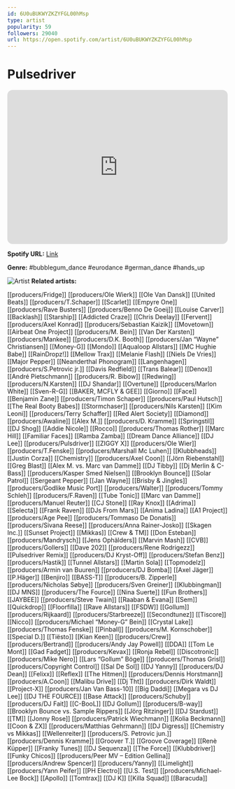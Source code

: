 ```yaml
---
id: 6U0uBUKWYZKZYFGL00hMsp
type: artist
popularity: 59
followers: 29040
url: https://open.spotify.com/artist/6U0uBUKWYZKZYFGL00hMsp
---
```

# Pulsedriver

<iframe style="border-radius:12px" src="https://open.spotify.com/embed/artist/6U0uBUKWYZKZYFGL00hMsp" width="100%" height="352" frameBorder="0" allowfullscreen="" allow="autoplay; clipboard-write; encrypted-media; fullscreen; picture-in-picture" loading="lazy"></iframe>

**Spotify URL:** [Link](https://open.spotify.com/artist/6U0uBUKWYZKZYFGL00hMsp)

**Genre:**  #bubblegum_dance #eurodance #german_dance #hands_up

![Artist](https://i.scdn.co/image/ab6761610000e5eb144f0e150902133959a10363)
**Related artists:**

[[producers/Fridge]]
[[producers/Ole Wierk]]
[[Ole Van Dansk]]
[[United Beats]]
[[producers/T.Schaper]]
[[Scarlet]]
[[Empyre One]]
[[producers/Rave Busters]]
[[producers/Benno De Goeij]]
[[Louise Carver]]
[[Backlash]]
[[Starship]]
[[Addicted Craze]]
[[Chris Deelay]]
[[Fervent]]
[[producers/Axel Konrad]]
[[producers/Sebastian Kaizik]]
[[Movetown]]
[[Airbeat One Project]]
[[producers/M. Bein]]
[[Van Der Karsten]]
[[producers/Mankee]]
[[producers/D.K. Booth]]
[[producers/Jan “Wayne” Christiansen]]
[[Money-G]]
[[Mondo]]
[[Aqualoop Allstars]]
[[MC Hughie Babe]]
[[RainDropz!]]
[[Mellow Trax]]
[[Melanie Flash]]
[[Niels De Vries]]
[[Major Pepper]]
[[Neanderthal Phonogram]]
[[Langenhagen]]
[[producers/S.Petrovic jr.]]
[[Davis Redfield]]
[[Trans Balear]]
[[Denox]]
[[André Pietschmann]]
[[producers/R. Bibow]]
[[Redwing]]
[[producers/N.Karsten]]
[[DJ Shandar]]
[[Overtune]]
[[producers/Marlon White]]
[[Sven-R-G]]
[[BAKER, MCFLY & GEE]]
[[Giorno]]
[[Face]]
[[Benjamin Zane]]
[[producers/Timon Schaper]]
[[producers/Paul Hutsch]]
[[The Real Booty Babes]]
[[Stormchaser]]
[[producers/Nils Karsten]]
[[Kim Leoni]]
[[producers/Terry Schaffer]]
[[Red Alert Society]]
[[Diamond]]
[[producers/Awaline]]
[[Alex M.]]
[[producers/D. Kramme]]
[[Springstil]]
[[DJ Shog]]
[[Addie Nicole]]
[[Rocco]]
[[producers/Thomas Rother]]
[[Marc Hill]]
[[Familiar Faces]]
[[Ramba Zamba]]
[[Dream Dance Alliance]]
[[DJ Lee]]
[[producers/Pulsdriver]]
[[ZIGGY X]]
[[producers/Ole Wier]]
[[producers/T.Fenske]]
[[producers/Marshall Mc Luhen]]
[[Klubbheads]]
[[Justin Corza]]
[[Chemistry]]
[[producers/Axel Coon]]
[[Jörn Riebenstahl]]
[[Greg Blast]]
[[Alex M. vs. Marc van Damme]]
[[DJ Tibby]]
[[Dj Merlin & C-Bass]]
[[producers/Kasper Smed Nielsen]]
[[Brooklyn Bounce]]
[[Solar Patrol]]
[[Sergeant Pepper]]
[[Jan Wayne]]
[[Brisby & Jingles]]
[[producers/Godlike Music Port]]
[[producers/Walter]]
[[producers/Tommy Schleh]]
[[producers/F.Raven]]
[[Tube Tonic]]
[[Marc van Damme]]
[[producers/Manuel Reuter]]
[[CJ Stone]]
[[Ray Knox]]
[[Adrima]]
[[Selecta]]
[[Frank Raven]]
[[DJs From Mars]]
[[Anima Ladina]]
[[A1 Project]]
[[producers/Age Pee]]
[[producers/Tommaso De Donatis]]
[[producers/Sivana Reese]]
[[producers/Anna Rainer-Josko]]
[[Skagen Inc.]]
[[Sunset Project]]
[[Mikkas]]
[[Crew & TM]]
[[Don Esteban]]
[[producers/Mandrysch]]
[[Jens Ophälders]]
[[Marvin Mash]]
[[CVB]]
[[producers/Gollers]]
[[Dave 202]]
[[producers/Rene Rodrigezz]]
[[Pulsedriver Remix]]
[[producers/DJ Kryst-Off]]
[[producers/Stefan Benz]]
[[producers/Hastik]]
[[Tunnel Allstars]]
[[Martin Sola]]
[[Topmodelz]]
[[producers/Armin van Buuren]]
[[producers/DJ Bomba]]
[[Axel Jäger]]
[[P.Häger]]
[[Benjiro]]
[[BASS-T]]
[[producers/B. Zipperle]]
[[producers/Nicholas Søbye]]
[[producers/Sven Greiner]]
[[Klubbingman]]
[[DJ MNS]]
[[producers/The Fource]]
[[Nina Suerte]]
[[Fun Brothers]]
[[JAYBEE]]
[[producers/Steve Twain]]
[[Raaban & Evana]]
[[Sem]]
[[Quickdrop]]
[[Floorfilla]]
[[Rave Allstars]]
[[FSDW]]
[[Gollum]]
[[producers/Rijkaard]]
[[producers/Starbreeze]]
[[Secondtunez]]
[[Tiscore]]
[[Nicco]]
[[producers/Michael “Money-G” Bein]]
[[Crystal Lake]]
[[producers/Thomas Fenske]]
[[Pinball]]
[[producers/M. Kornschober]]
[[Special D.]]
[[Tiësto]]
[[Kian Keen]]
[[producers/Crew]]
[[producers/Bertrand]]
[[producers/Andy Jay Powell]]
[[DDA]]
[[Tom Le Mont]]
[[Gad Fadget]]
[[producers/Kevax]]
[[Ronja Rebel]]
[[Discotronic]]
[[producers/Mike Nero]]
[[Lars “Gollum” Böge]]
[[producers/Thomas Grisl]]
[[producers/Copyright Control]]
[[Sal De Sol]]
[[DJ Yanny]]
[[producers/DJ Dean]]
[[Felixx]]
[[Reflex]]
[[The Hitmen]]
[[producers/Dennis Horstmann]]
[[producers/A.Coon]]
[[Malibu Drive]]
[[Dj Tht]]
[[producers/Dirk Waldt]]
[[Project-X]]
[[producers/Jan Van Bass-10]]
[[Big Daddi]]
[[Megara vs DJ Lee]]
[[DJ THE FOURCE]]
[[Base Attack]]
[[producers/Schuby]]
[[producers/DJ Fait]]
[[C-BooL]]
[[DJ Gollum]]
[[producers/B-way]]
[[Brooklyn Bounce vs. Sample Rippers]]
[[Jörg Ritzinger]]
[[DJ Stardust]]
[[TM]]
[[Jonny Rose]]
[[producers/Patrick Wiechmann]]
[[Kolia Beckmann]]
[[Coon & ZX]]
[[producers/Matthias Gehrmann]]
[[DJ Digress]]
[[Chemistry vs Mikkas]]
[[Wellenreiter]]
[[producers/S. Petrovic jun.]]
[[producers/Dennis Kramme]]
[[Groover T.]]
[[Groove Coverage]]
[[Renè Küpper]]
[[Franky Tunes]]
[[DJ Sequenza]]
[[The Force]]
[[Klubbdriver]]
[[Funky Chicos]]
[[producers/Peer MV – Edition Gellina]]
[[producers/Andrew Spencer]]
[[producers/Yanny]]
[[Limelight]]
[[producers/Yann Peifer]]
[[PH Electro]]
[[U.S. Test]]
[[producers/Michael-Lee Bock]]
[[Apollo]]
[[Tomtrax]]
[[DJ K]]
[[Killa Squad]]
[[Baracuda]]
